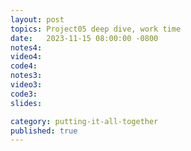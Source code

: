 ```yaml
---
layout: post
topics: Project05 deep dive, work time
date:   2023-11-15 08:00:00 -0800
notes4: 
video4: 
code4: 
notes3: 
video3: 
code3: 
slides: 

category: putting-it-all-together
published: true
---
```

